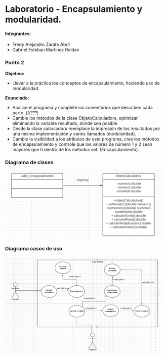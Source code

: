 # Laboratorio - Encapsulamiento y modularidad.
#### Integrantes:
- Fredy Alejandro Zarate Abril
- Gabriel Esteban Martinez Roldan
### Punto 2
**Objetivo:**
-  Llevar a la práctica los conceptos de encapsulamiento, haciendo uso de modularidad.

**Enunciado:**
- Analice el programa y complete los comentarios que describen cada parte. (//???)
- Cambie los métodos de la clase ObjetoCalculadora, optimizar eliminando la variable resultado, donde sea posible.
- Desde la clase calculadora reemplace la impresión de los resultados por una misma implementación y varios llamados (modularidad).
- Cambie la visibilidad a los atributos de este programa, cree los métodos de encapsulamiento y controle que los valores de número 1 y 2 sean mayores que 0 dentro de los métodos set. (Encapsulamiento).

### Diagrama de clases
![Diagrama de clases. Relación entre las clases Pacientes y SvPacientes. La primera encargada del manejo de datos y la segunda encargada de recibir, guardar los datos e imprimirlos en pantalla por medio de JSP](https://github.com/Tnorvy/Laboratorio_EncapModul/blob/main/Lab2_Encapsulamiento/DiagramaClases.jpeg)

### Diagrama casos de uso
![Diagrama de casos de uso. Interacción del usuario desde el menú a las opciones de registrar y mostrar datos, también está dispnible la opción de devolver a la pagina principal.](https://github.com/Tnorvy/Laboratorio_EncapModul/blob/main/Lab2_Encapsulamiento/DiagramaUsos.jpeg)
